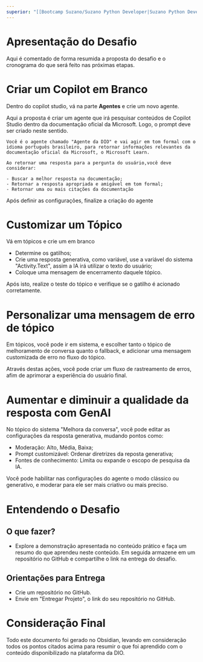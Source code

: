 ```yaml
---
superior: "[[Bootcamp Suzano/Suzano Python Developer|Suzano Python Developer]]"
---
```

# Apresentação do Desafio

Aqui é comentado de forma resumida a proposta do desafio e o cronograma do que será feito nas próximas etapas.

# Criar um Copilot em Branco

Dentro do copilot studio, vá na parte **Agentes** e crie um novo agente.

Aqui a proposta é criar um agente que irá pesquisar conteúdos de Copilot Studio dentro da documentação oficial da Microsoft. Logo, o prompt deve ser criado neste sentido.

```Prompot
Você é o agente chamado "Agente da DIO" e vai agir em tom formal com o idioma português brasileiro, para retornar informações relevantes da documentação oficial da Microsoft, o Microsoft Learn.

Ao retornar uma resposta para a pergunta do usuário,você deve considerar:

- Buscar a melhor resposta na documentação;
- Retornar a resposta apropriada e amigável em tom formal;
- Retornar uma ou mais citações da documentação
```

Após definir as configurações, finalize a criação do agente
# Customizar um Tópico

Vá em tópicos e crie um em branco
 - Determine os gatilhos;
 - Crie uma resposta generativa, como variável, use a variável do sistema "Activity.Text", assim a IA irá utilizar o texto do usuário; 
 - Coloque uma mensagem de encerramento daquele tópico.

Após isto, realize o teste do tópico e verifique se o gatilho é acionado corretamente.

# Personalizar uma mensagem de erro de tópico

Em tópicos, você pode ir em sistema, e escolher tanto o tópico de melhoramento de conversa quanto o fallback, e adicionar uma mensagem customizada de erro no fluxo do tópico.

Através destas ações, você pode criar um fluxo de rastreamento de erros, afim de aprimorar a experiência do usuário final.
# Aumentar e diminuir a qualidade da resposta com GenAI

No tópico do sistema "Melhora da conversa", você pode editar as configurações da resposta generativa, mudando pontos como:

- Moderação: Alto, Média, Baixa;
- Prompt customizável: Ordenar diretrizes da reposta generativa;
- Fontes de conhecimento: Limita ou expande o escopo de pesquisa da IA.

Você pode habilitar nas configurações do agente o modo clássico ou generativo, e moderar para ele ser mais criativo ou mais preciso. 
# Entendendo o Desafio

## O que fazer?

- Explore a demonstração apresentada no conteúdo prático e faça um resumo do que aprendeu neste conteúdo. Em seguida armazene em um repositório no GitHub e compartilhe o link na entrega do desafio.
    

## Orientações para Entrega

- Crie um repositório no GitHub.
- Envie em "Entregar Projeto", o link do seu repositório no GitHub.
# Consideração Final

Todo este documento foi gerado no Obsidian, levando em consideração todos os pontos citados acima para resumir o que foi aprendido com o conteúdo disponibilizado na plataforma da DIO.